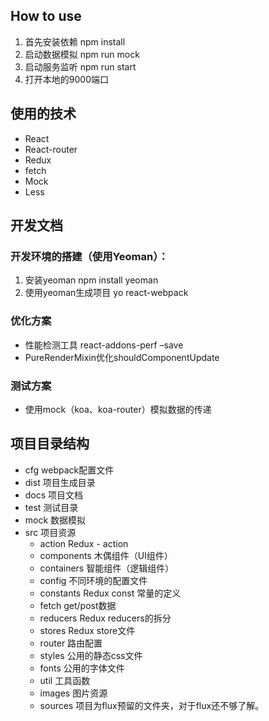 ## How to use
1. 首先安装依赖 npm install 
2. 启动数据模拟 npm run mock
3. 启动服务监听 npm run start
4. 打开本地的9000端口

## 使用的技术
* React
* React-router
* Redux
* fetch
* Mock
* Less

## 开发文档
### 开发环境的搭建（使用Yeoman）：
1. 安装yeoman npm install yeoman
2. 使用yeoman生成项目 yo react-webpack

### 优化方案
* 性能检测工具 react-addons-perf –save
* PureRenderMixin优化shouldComponentUpdate

### 测试方案
* 使用mock（koa、koa-router）模拟数据的传递

## 项目目录结构
* cfg webpack配置文件
* dist 项目生成目录
* docs 项目文档
* test 测试目录
* mock 数据模拟
* src 项目资源
	* action Redux - action
	* components 木偶组件（UI组件）
	* containers 智能组件（逻辑组件）
	* config 不同环境的配置文件
	* constants Redux const 常量的定义
	* fetch get/post数据
	* reducers Redux reducers的拆分
	* stores Redux store文件
	* router 路由配置
	* styles 公用的静态css文件
	* fonts 公用的字体文件
	* util 工具函数
	* images 图片资源
	* sources 项目为flux预留的文件夹，对于flux还不够了解。



